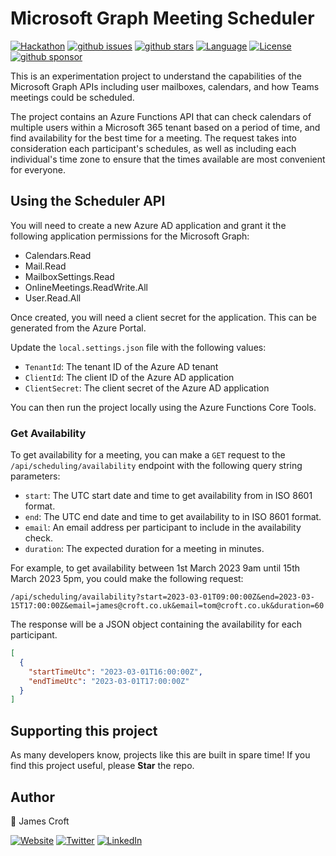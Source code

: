 # Microsoft Graph Meeting Scheduler

[![Hackathon][badge_hackathon]][link_hackathon]
[![github issues][badge_issues]][link_issues]
[![github stars][badge_repo_stars]][link_repo]
[![Language][badge_language]][link_repo]
[![License][badge_license]][link_repo]
[![github sponsor][badge_sponsor]][link_sponsor]

This is an experimentation project to understand the capabilities of the Microsoft Graph APIs including user mailboxes, calendars, and how Teams meetings could be scheduled.

The project contains an Azure Functions API that can check calendars of multiple users within a Microsoft 365 tenant based on a period of time, and find availability for the best time for a meeting. The request takes into consideration each participant's schedules, as well as including each individual's time zone to ensure that the times available are most convenient for everyone.

## Using the Scheduler API

You will need to create a new Azure AD application and grant it the following application permissions for the Microsoft Graph:

- Calendars.Read
- Mail.Read
- MailboxSettings.Read
- OnlineMeetings.ReadWrite.All
- User.Read.All

Once created, you will need a client secret for the application. This can be generated from the Azure Portal.

Update the `local.settings.json` file with the following values:

- `TenantId`: The tenant ID of the Azure AD tenant
- `ClientId`: The client ID of the Azure AD application
- `ClientSecret`: The client secret of the Azure AD application

You can then run the project locally using the Azure Functions Core Tools.

### Get Availability

To get availability for a meeting, you can make a `GET` request to the `/api/scheduling/availability` endpoint with the following query string parameters:

- `start`: The UTC start date and time to get availability from in ISO 8601 format.
- `end`: The UTC end date and time to get availability to in ISO 8601 format.
- `email`: An email address per participant to include in the availability check.
- `duration`: The expected duration for a meeting in minutes.

For example, to get availability between 1st March 2023 9am until 15th March 2023 5pm, you could make the following request:

```http
/api/scheduling/availability?start=2023-03-01T09:00:00Z&end=2023-03-15T17:00:00Z&email=james@croft.co.uk&email=tom@croft.co.uk&duration=60
```

The response will be a JSON object containing the availability for each participant.

```json
[
  {
    "startTimeUtc": "2023-03-01T16:00:00Z",
    "endTimeUtc": "2023-03-01T17:00:00Z"
  }
]
```

## Supporting this project

As many developers know, projects like this are built in spare time! If you find this project useful, please **Star** the repo.

## Author

👤 James Croft

[![Website][badge_blog]][link_blog]
[![Twitter][badge_twitter]][link_twitter]
[![LinkedIn][badge_linkedin]][link_linkedin]

[badge_hackathon]: https://img.shields.io/badge/Microsoft%20-Hack--Together-orange?style=for-the-badge&logo=microsoft
[link_hackathon]: https://github.com/microsoft/hack-together
[badge_blog]: https://img.shields.io/badge/blog-jamesmcroft.co.uk-blue?style=for-the-badge
[badge_linkedin]: https://img.shields.io/badge/LinkedIn-jmcroft-blue?style=for-the-badge&logo=linkedin
[badge_twitter]: https://img.shields.io/badge/follow-%40jamesmcroft-1DA1F2?logo=twitter&style=for-the-badge&logoColor=white
[link_blog]: https://www.jamescroft.co.uk/
[link_linkedin]: https://www.linkedin.com/in/jmcroft
[link_twitter]: https://twitter.com/jamesmcroft
[badge_language]: https://img.shields.io/badge/language-C%23-blue?style=for-the-badge
[badge_license]: https://img.shields.io/github/license/jamesmcroft/msgraph-meeting-scheduler?style=for-the-badge
[badge_issues]: https://img.shields.io/github/issues/jamesmcroft/msgraph-meeting-scheduler?style=for-the-badge
[badge_repo_stars]: https://img.shields.io/github/stars/jamesmcroft/msgraph-meeting-scheduler?logo=github&style=for-the-badge
[badge_sponsor]: https://img.shields.io/github/sponsors/jamesmcroft?logo=github&style=for-the-badge
[link_issues]: https://github.com/jamesmcroft/msgraph-meeting-scheduler/issues
[link_repo]: https://github.com/jamesmcroft/msgraph-meeting-scheduler
[link_sponsor]: https://github.com/sponsors/jamesmcroft
